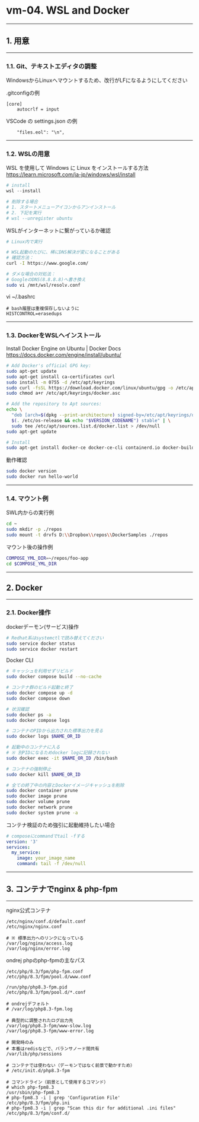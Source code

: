 # vm-04. WSL and Docker
________________________________________
## 1. 用意
________________________________________
### 1.1. Git、テキストエディタの調整

WindowsからLinuxへマウントするため、改行がLFになるようにしてください

.gitconfigの例

```text
[core]
	autocrlf = input
```

VSCode の settings.json の例

```text
    "files.eol": "\n",
```

________________________________________
### 1.2. WSLの用意

WSL を使用して Windows に Linux をインストールする方法  
https://learn.microsoft.com/ja-jp/windows/wsl/install

```powershell
# install
wsl --install

# 削除する場合
# 1. スタートメニューアイコンからアンインストール
# 2. 下記を実行 
# wsl --unregister ubuntu
```

WSLがインターネットに繋がっているか確認

```bash
# Linux内で実行

# WSL起動のたびに、稀にDNS解決が変になることがある
# 確認方法：
curl -I https://www.google.com/

# ダメな場合の対処法：
# GoogleのDNS(8.8.8.8)へ書き換え
sudo vi /mnt/wsl/resolv.conf
```

vi ~/.bashrc

```shell
# bash履歴は重複保存しないように
HISTCONTROL=erasedups
```

________________________________________
### 1.3. DockerをWSLへインストール

Install Docker Engine on Ubuntu | Docker Docs  
https://docs.docker.com/engine/install/ubuntu/

```bash
# Add Docker's official GPG key:
sudo apt-get update
sudo apt-get install ca-certificates curl
sudo install -m 0755 -d /etc/apt/keyrings
sudo curl -fsSL https://download.docker.com/linux/ubuntu/gpg -o /etc/apt/keyrings/docker.asc
sudo chmod a+r /etc/apt/keyrings/docker.asc

# Add the repository to Apt sources:
echo \
  "deb [arch=$(dpkg --print-architecture) signed-by=/etc/apt/keyrings/docker.asc] https://download.docker.com/linux/ubuntu \
  $(. /etc/os-release && echo "$VERSION_CODENAME") stable" | \
  sudo tee /etc/apt/sources.list.d/docker.list > /dev/null
sudo apt-get update

# Install
sudo apt-get install docker-ce docker-ce-cli containerd.io docker-buildx-plugin docker-compose-plugin -y
```

動作確認

```bash
sudo docker version
sudo docker run hello-world
```

________________________________________
### 1.4. マウント例

SWL内からの実行例

```bash
cd ~
sudo mkdir -p ./repos
sudo mount -t drvfs D:\\Dropbox\\repos\\DockerSamples ./repos
```

マウント後の操作例

```bash
COMPOSE_YML_DIR=~/repos/foo-app
cd $COMPOSE_YML_DIR
```

________________________________________
## 2. Docker
________________________________________
### 2.1. Docker操作

dockerデーモン(サービス)操作

```bash
# Redhat系はsystemctlで読み替えてください
sudo service docker status
sudo service docker restart
```

Docker CLI

```bash
# キャッシュを利用せずリビルド
sudo docker compose build --no-cache

# コンテナ群のビルド起動と終了
sudo docker compose up -d
sudo docker compose down

# 状況確認
sudo docker ps -a
sudo docker compose logs

# コンテナのPIDから出力された標準出力を見る
sudo docker logs $NAME_OR_ID

# 起動中のコンテナに入る
# ※ 別PIDになるためdocker logに記録されない
sudo docker exec -it $NAME_OR_ID /bin/bash

# コンテナの強制停止
sudo docker kill $NAME_OR_ID

# 全ての終了中の内容とDockerイメージキャッシュを削除
sudo docker container prune
sudo docker image prune
sudo docker volume prune
sudo docker network prune
sudo docker system prune -a 
```

コンテナ検証のため強引に起動維持したい場合

```yaml
# composeにcommandでtail -fする
version: '3'
services:
  my_service:
    image: your_image_name
    command: tail -f /dev/null
```

________________________________________
## 3. コンテナでnginx & php-fpm
________________________________________
nginx公式コンテナ

```text
/etc/nginx/conf.d/default.conf
/etc/nginx/nginx.conf

# ※ 標準出力へのリンクになっている
/var/log/nginx/access.log
/var/log/nginx/error.log
```

ondrej phpのphp-fpmの主なパス

```text
/etc/php/8.3/fpm/php-fpm.conf
/etc/php/8.3/fpm/pool.d/www.conf

/run/php/php8.3-fpm.pid
/etc/php/8.3/fpm/pool.d/*.conf

# ondrejデフォルト
# /var/log/php8.3-fpm.log

# 典型的に調整されたログ出力先
/var/log/php8.3-fpm/www-slow.log
/var/log/php8.3-fpm/www-error.log

# 開発時のみ
# 本番はredisなどで、バランサノード間共有
/var/lib/php/sessions

# コンテナでは使わない（デーモンではなく前景で動かすため）
# /etc/init.d/php8.3-fpm

# コマンドライン（前景として使用するコマンド）
# which php-fpm8.3 
/usr/sbin/php-fpm8.3
# php-fpm8.3 -i | grep 'Configuration File'
/etc/php/8.3/fpm/php.ini
# php-fpm8.3 -i | grep "Scan this dir for additional .ini files"
/etc/php/8.3/fpm/conf.d/
```